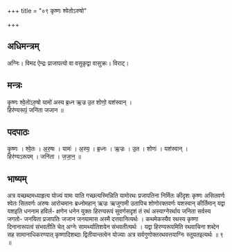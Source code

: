 +++
title = "०९ कृष्णः श्वेतोऽरुषो"

+++
## अधिमन्त्रम्
अग्निः। विमद ऐन्द्रः प्राजापत्यो वा वसुकृद्वा वासुक्रः। विराट्।

## मन्त्रः
कृ॒ष्णः श्वे॒तो॑ऽरु॒षो यामो॑ अस्य ब्र॒ध्न ऋ॒ज्र उ॒त शोणो॒ यश॑स्वान् ।  
हिर॑ण्यरूपं॒ जनि॑ता जजान ॥

## पदपाठः
कृ॒ष्णः । श्वे॒तः । अ॒रु॒षः । यामः॑ । अ॒स्य॒ । ब्र॒ध्नः । ऋ॒ज्रः । उ॒त । शोणः॑ । यश॑स्वान् ।  
हिर॑ण्यऽरूपम् । जनि॑ता । ज॒जा॒न॒ ॥

## भाष्यम्
अत्र यच्छब्दमध्याहृत्य योज्यं यामः याति गच्छत्यस्मिन्निति यामोरथः प्रजापतिना निर्मितः कीदृशः कृष्णः असितवर्णः श्वेतः सितवर्णः अरुषः आरोचमानः ब्रध्नोमहान् ऋज्रः ऋजुगामी उतापिच शोणोरक्तवर्णः यशस्वान् कीर्तिमान् यद्वा यशइति धननाम हविर्ल- क्षणेन धनेन युक्तः हिरण्यरूपं सुवर्णसदृशं तं रथं अस्याग्नेरर्थाय जनिता सर्वस्य जगतो- जनयिता प्रजापतिः जजान जनयामास अस्मै दत्तवानित्यर्थः । कथमेकस्यैव रथस्य कृष्णा दिनानारूपत्वं संभवतीति चेत् अग्नेः सामर्थ्यातिशयेन संभवतीत्यर्थः । यद्वा हिरण्यरूपमिति रथवाचिना शब्देन सह सामानाधिकरण्यात् कृष्णादिशब्दाः द्वितीयान्तत्वेन योज्याः अत्र सर्वगुणोक्तरथवत्तयाग्निः स्तूयतइत्यर्थः ॥ ९ ॥